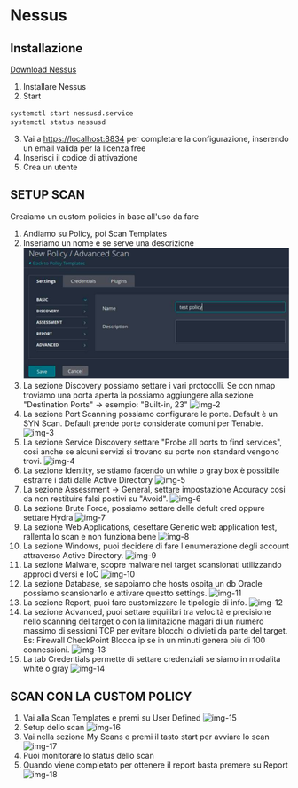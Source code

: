 # Nessus 


## Installazione
[Download Nessus](https://www.tenable.com/downloads/nessus?loginAttempted=true)

1. Installare Nessus
2. Start
```
systemctl start nessusd.service
systemctl status nessusd
```
3. Vai a [https://localhost:8834](https://localhost:8834) per completare la configurazione, inserendo un email valida per la licenza free
4. Inserisci il codice di attivazione
5. Crea un utente


## SETUP SCAN

Creaiamo un custom policies in base all'uso da fare

1. Andiamo su Policy, poi Scan Templates
2. Inseriamo un nome e se serve una descrizione 
![img-1](https://github.com/Jxancestral17/utilitiesCyberSecurity/blob/master/VA/IMG/nessus-custom-1.png)
3. La sezione Discovery possiamo settare i vari protocolli. Se con nmap troviamo una porta aperta la possiamo aggiungere alla sezione "Destination Ports" -> esempio: "Built-in, 23"
![img-2]()
4. La sezione Port Scanning possiamo configurare le porte. Default è un SYN Scan. Default prende porte considerate comuni per Tenable.
![img-3]()
5. La sezione Service Discovery settare "Probe all ports to find services", cosi anche se alcuni servizi si trovano su porte non standard vengono trovi.
![img-4]()
6. La sezione Identity, se stiamo facendo un white o gray box è possibile estrarre i dati dalle Active Directory
![img-5]()
7. La sezione Assessment -> General, settare impostazione Accuracy cosi da non restituire falsi postivi su "Avoid".
![img-6]()
8. La sezione Brute Force, possiamo settare delle defult cred oppure settare Hydra
![img-7]()
9. La sezione Web Applications, desettare Generic web application test, rallenta lo scan e non funziona bene 
![img-8]()
10. La sezione Windows, puoi decidere di fare l'enumerazione degli account attraverso Active Directory.
![img-9]()
11. La sezione Malware, scopre malware nei target scansionati utilizzando approci diversi e IoC 
![img-10]()
12. La sezione Database, se sappiamo che hosts ospita un db Oracle possiamo scansionarlo e attivare questto settings.
![img-11]()
13. La sezione Report, puoi fare customizzare le tipologie di info. 
![img-12]()
14. La sezione Advanced, puoi settare equilibri tra velocità e precisione nello scanning del target o con la limitazione magari di un numero massimo di sessioni TCP per evitare blocchi o divieti da parte del target. Es: Firewall CheckPoint Blocca ip se in un minuti genera più di 100 connessioni.
![img-13]()
15. La tab Credentials permette di settare credenziali se siamo in modalita white o gray 
![img-14]()

## SCAN CON LA CUSTOM POLICY 

1. Vai alla Scan Templates e premi su User Defined
![img-15]()
2. Setup dello scan
![img-16]()
3. Vai nella sezione My Scans e premi il tasto start per avviare lo scan 
![img-17]()
4. Puoi monitorare lo status dello scan
5. Quando viene completato per ottenere il report basta premere su Report 
![img-18]()






